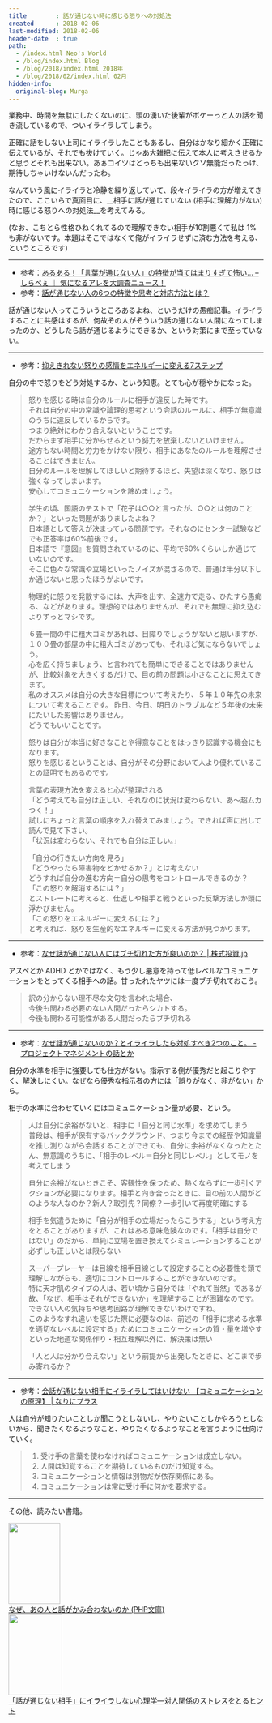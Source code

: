 ```yaml
---
title        : 話が通じない時に感じる怒りへの対処法
created      : 2018-02-06
last-modified: 2018-02-06
header-date  : true
path:
  - /index.html Neo's World
  - /blog/index.html Blog
  - /blog/2018/index.html 2018年
  - /blog/2018/02/index.html 02月
hidden-info:
  original-blog: Murga
---
```


業務中、時間を無駄にしたくないのに、頭の湧いた後輩がボケーっと人の話を聞き流しているので、ついイライラしてしまう。

正確に話をしない上司にイライラしたこともあるし、自分はかなり細かく正確に伝えているが、それでも抜けていく。じゃあ大雑把に伝えて本人に考えさせるかと思うとそれも出来ない。あぁコイツはどっちも出来ないクソ無能だったっけ、期待しちゃいけないんだったわ。

なんていう風にイライラと冷静を繰り返していて、段々イライラの方が増えてきたので、ここいらで真面目に、__相手に話が通じていない (相手に理解力がない) 時に感じる怒りへの対処法__を考えてみる。

(なお、こちとら性格ひねくれてるので理解できない相手が10割悪くて私は 1% も非がないです。本題はそこではなくて俺がイライラせずに済む方法を考える、というところです)

---

- 参考：[あるある！「言葉が通じない人」の特徴が当てはまりすぎて怖い… – しらべぇ ｜ 気になるアレを大調査ニュース！](https://sirabee.com/2017/01/10/20161052372/)
- 参考：[話が通じない人の6つの特徴や思考と対応方法とは？](http://the5seconds.com/hanashi-tuujinai-20304.html)

話が通じない人ってこういうところあるよね、というだけの愚痴記事。イライラすることに共感はするが、何故その人がそういう話の通じない人間になってしまったのか、どうしたら話が通じるようにできるか、という対策にまで至っていない。

---

- 参考：[抑えきれない怒りの感情をエネルギーに変える7ステップ](http://kokoromanual.com/anger.html)

自分の中で怒りをどう対処するか、という知恵。とても心が穏やかになった。

> 怒りを感じる時は自分のルールに相手が違反した時です。  
> それは自分の中の常識や論理的思考という会話のルールに、相手が無意識のうちに違反しているからです。  
> つまり絶対にわかり合えないということです。  
> だからまず相手に分からせるという努力を放棄しないといけません。  
> 途方もない時間と労力をかけない限り、相手にあなたのルールを理解させることはできません。  
> 自分のルールを理解してほしいと期待するほど、失望は深くなり、怒りは強くなってしまいます。  
> 安心してコミュニケーションを諦めましょう。
> 
> 学生の頃、国語のテストで「花子は○○と言ったが、○○とは何のことか？」といった問題がありましたよね？  
> 日本語として答えが決まっている問題です。それなのにセンター試験などでも正答率は60%前後です。  
> 日本語で『意図』を質問されているのに、平均で60%くらいしか通じていないのです。  
> そこに色々な常識や立場といったノイズが混ざるので、普通は半分以下しか通じないと思ったほうがよいです。
> 
> 物理的に怒りを発散するには、大声を出す、全速力で走る、ひたすら愚痴る、などがあります。理想的ではありませんが、それでも無理に抑え込むよりずっとマシです。
> 
> ６畳一間の中に粗大ゴミがあれば、目障りでしょうがないと思いますが、１００畳の部屋の中に粗大ゴミがあっても、それほど気にならないでしょう。  
> 心を広く持ちましょう、と言われても簡単にできることではありませんが、比較対象を大きくするだけで、目の前の問題は小さなことに思えてきます。  
> 私のオススメは自分の大きな目標について考えたり、５年１０年先の未来について考えることです。 昨日、今日、明日のトラブルなど５年後の未来にたいした影響はありません。  
> どうでもいいことです。
> 
> 怒りは自分が本当に好きなことや得意なことをはっきり認識する機会にもなります。  
> 怒りを感じるということは、自分がその分野において人より優れていることの証明でもあるのです。
> 
> 言葉の表現方法を変えると心が整理される  
> 「どう考えても自分は正しい、それなのに状況は変わらない、あ～超ムカつく！」  
> 試しにちょっと言葉の順序を入れ替えてみましょう。できれば声に出して読んで見て下さい。  
> 「状況は変わらない、それでも自分は正しい。」
> 
> 「自分の行きたい方向を見ろ」  
> 「どうやったら障害物をどかせるか？」とは考えない  
> どうすれば自分の進む方向＝自分の思考をコントロールできるのか？  
> 「この怒りを解消するには？」  
> とストレートに考えると、仕返しや相手と戦うといった反撃方法しか頭に浮かびません。  
> 「この怒りをエネルギーに変えるには？」  
> と考えれば、怒りを生産的なエネルギーに変える方法が見つかります。

---

- 参考：[なぜ話が通じない人にはブチ切れた方が良いのか？ | 株式投資.jp](http://equity-investment.jp/man-charm/communication-the-level/)

アスペとか ADHD とかではなく、もう少し悪意を持って低レベルなコミュニケーションをとってくる相手への話。甘ったれたヤツには一度ブチ切れておこう。

> 訳の分からない理不尽な文句を言われた場合、  
> 今後も関わる必要のない人間だったらシカトする。  
> 今後も関わる可能性がある人間だったらブチ切れる

---

- 参考：[なぜ話が通じないのか？とイライラしたら対処すべき2つのこと。 - プロジェクトマネジメントの話とか](http://www.wiz7.jp/entry/2015/08/11/smooth-conversation)

自分の水準を相手に強要しても仕方がない。指示する側が優秀だと起こりやすく、解決しにくい。なぜなら優秀な指示者の方には「誤りがなく、非がない」から。

相手の水準に合わせていくにはコミュニケーション量が必要、という。

> 人は自分に余裕がないと、相手に「自分と同じ水準」を求めてしまう  
> 普段は、相手が保有するバックグラウンド、つまり今までの経歴や知識量を推し測りながら会話することができても、自分に余裕がなくなったとたん、無意識のうちに、「相手のレベル＝自分と同じレベル」としてモノを考えてしまう
> 
> 自分に余裕がないときこそ、客観性を保つため、熱くならずに一歩引くアクションが必要になります。相手と向き合ったときに、目の前の人間がどのような人なのか？新人？取引先？同僚？一歩引いて再度明確にする
> 
> 相手を気遣うために「自分が相手の立場だったらこうする」という考え方をとることがありますが、これはある意味危険なのです。「相手は自分ではない」のだから、単純に立場を置き換えてシミュレーションすることが必ずしも正しいとは限らない
> 
> スーパープレーヤーは目線を相手目線として設定することの必要性を頭で理解しながらも、適切にコントロールすることができないのです。  
> 特に天才肌のタイプの人は、若い頃から自分では「やれて当然」であるが故、「なぜ、相手はそれができないか」を理解することが困難なのです。できない人の気持ちや思考回路が理解できないわけですね。  
> このようなすれ違いを感じた際に必要なのは、前述の「相手に求める水準を適切なレベルに設定する」ためにコミュニケーションの質・量を増やすといった地道な関係作り・相互理解以外に、解決策は無い
> 
> 「人と人は分かり合えない」という前提から出発したときに、どこまで歩み寄れるか？

---

- 参考：[会話が通じない相手にイライラしてはいけない 【コミュニケーションの原理】 | なりにプラス](https://nariniplus.wordpress.com/2013/10/17/%E4%BC%9A%E8%A9%B1%E3%81%8C%E9%80%9A%E3%81%98%E3%81%AA%E3%81%84%E7%9B%B8%E6%89%8B%E3%81%AB%E3%82%A4%E3%83%A9%E3%82%A4%E3%83%A9%E3%81%97%E3%81%A6%E3%81%AF%E3%81%84%E3%81%91%E3%81%AA%E3%81%84%E3%80%80/)

人は自分が知りたいことしか聞こうとしないし、やりたいことしかやろうとしないから、聞きたくなるようなこと、やりたくなるようなことを言うように仕向けていく。

> 1. 受け手の言葉を使わなければコミュニケーションは成立しない。
> 2. 人間は知覚することを期待しているものだけ知覚する。
> 3. コミュニケーションと情報は別物だが依存関係にある。
> 4. コミュニケーションは常に受け手に何かを要求する。

---

その他、読みたい書籍。

<div class="ad-amazon">
  <div class="ad-amazon-image">
    <a href="https://www.amazon.co.jp/dp/4569760783?tag=neos21-22&amp;linkCode=osi&amp;th=1&amp;psc=1">
      <img src="https://m.media-amazon.com/images/I/41TOM+WjWEL._SL160_.jpg" width="102" height="160">
    </a>
  </div>
  <div class="ad-amazon-info">
    <div class="ad-amazon-title">
      <a href="https://www.amazon.co.jp/dp/4569760783?tag=neos21-22&amp;linkCode=osi&amp;th=1&amp;psc=1">なぜ、あの人と話がかみ合わないのか (PHP文庫)</a>
    </div>
  </div>
</div>

<div class="ad-amazon">
  <div class="ad-amazon-image">
    <a href="https://www.amazon.co.jp/dp/4413034619?tag=neos21-22&amp;linkCode=osi&amp;th=1&amp;psc=1">
      <img src="https://m.media-amazon.com/images/I/41TYATRYTPL._SL160_.jpg" width="106" height="160">
    </a>
  </div>
  <div class="ad-amazon-info">
    <div class="ad-amazon-title">
      <a href="https://www.amazon.co.jp/dp/4413034619?tag=neos21-22&amp;linkCode=osi&amp;th=1&amp;psc=1">「話が通じない相手」にイライラしない心理学―対人関係のストレスをとるヒント</a>
    </div>
  </div>
</div>
